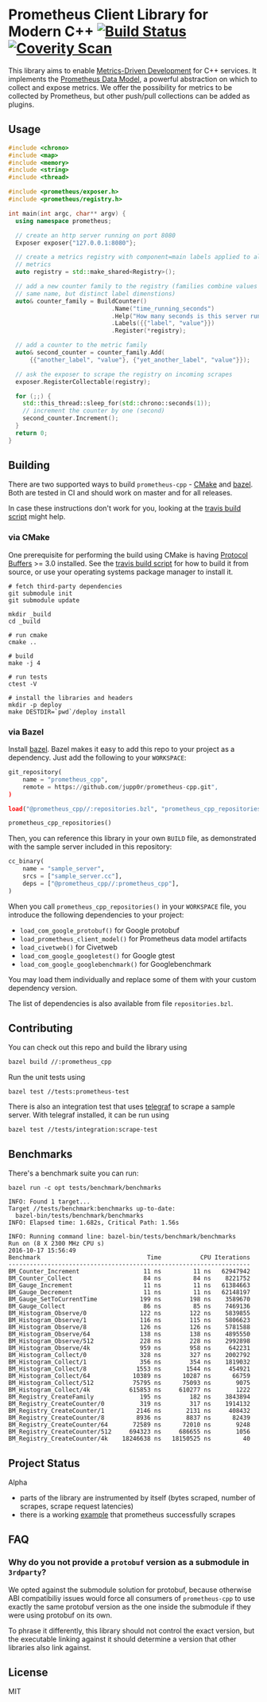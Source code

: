 # Prometheus Client Library for Modern C++ [![Build Status](https://travis-ci.org/jupp0r/prometheus-cpp.svg?branch=master)](https://travis-ci.org/jupp0r/prometheus-cpp)[![Coverity Scan](https://scan.coverity.com/projects/10567/badge.svg)](https://scan.coverity.com/projects/jupp0r-prometheus-cpp)

This library aims to enable
[Metrics-Driven Development](https://sookocheff.com/post/mdd/mdd/) for
C++ services. It implements the
[Prometheus Data Model](https://prometheus.io/docs/concepts/data_model/),
a powerful abstraction on which to collect and expose metrics. We
offer the possibility for metrics to be collected by Prometheus, but
other push/pull collections can be added as plugins.

## Usage

``` c++
#include <chrono>
#include <map>
#include <memory>
#include <string>
#include <thread>

#include <prometheus/exposer.h>
#include <prometheus/registry.h>

int main(int argc, char** argv) {
  using namespace prometheus;

  // create an http server running on port 8080
  Exposer exposer{"127.0.0.1:8080"};

  // create a metrics registry with component=main labels applied to all its
  // metrics
  auto registry = std::make_shared<Registry>();

  // add a new counter family to the registry (families combine values with the
  // same name, but distinct label dimenstions)
  auto& counter_family = BuildCounter()
                             .Name("time_running_seconds")
                             .Help("How many seconds is this server running?")
                             .Labels({{"label", "value"}})
                             .Register(*registry);

  // add a counter to the metric family
  auto& second_counter = counter_family.Add(
      {{"another_label", "value"}, {"yet_another_label", "value"}});

  // ask the exposer to scrape the registry on incoming scrapes
  exposer.RegisterCollectable(registry);

  for (;;) {
    std::this_thread::sleep_for(std::chrono::seconds(1));
    // increment the counter by one (second)
    second_counter.Increment();
  }
  return 0;
}
```

## Building

There are two supported ways to build
`prometheus-cpp` - [CMake](https://cmake.org)
and [bazel](https://bazel.io). Both are tested in CI and should work
on master and for all releases.

In case these instructions don't work for you, looking at
the [travis build script](.travis.yml) might help.

### via CMake

One prerequisite for performing the build using CMake is
having [Protocol Buffers](https://github.com/google/protobuf) >= 3.0
installed. See the [travis build script](.travis.yml) for how to build
it from source, or use your operating systems package manager to
install it.

``` shell
# fetch third-party dependencies
git submodule init
git submodule update

mkdir _build
cd _build

# run cmake
cmake ..

# build
make -j 4

# run tests
ctest -V

# install the libraries and headers
mkdir -p deploy
make DESTDIR=`pwd`/deploy install
```

### via Bazel

Install [bazel](https://www.bazel.io).  Bazel makes it easy to add
this repo to your project as a dependency. Just add the following
to your `WORKSPACE`:

```python
git_repository(
    name = "prometheus_cpp",
    remote = https://github.com/jupp0r/prometheus-cpp.git",
)

load("@prometheus_cpp//:repositories.bzl", "prometheus_cpp_repositories")

prometheus_cpp_repositories()
```

Then, you can reference this library in your own `BUILD` file, as
demonstrated with the sample server included in this repository:

```python
cc_binary(
    name = "sample_server",
    srcs = ["sample_server.cc"],
    deps = ["@prometheus_cpp//:prometheus_cpp"],
)
```

When you call `prometheus_cpp_repositories()` in your `WORKSPACE` file,
you introduce the following dependencies to your project:

* `load_com_google_protobuf()` for Google protobuf
* `load_prometheus_client_model()` for Prometheus data model artifacts
* `load_civetweb()` for Civetweb
* `load_com_google_googletest()` for Google gtest
* `load_com_google_googlebenchmark()` for Googlebenchmark

You may load them individually and replace some of them with your custom
dependency version.

The list of dependencies is also available from file `repositories.bzl`.


## Contributing

You can check out this repo and build the library using
``` bash
bazel build //:prometheus_cpp
```

Run the unit tests using
```
bazel test //tests:prometheus-test
```

There is also an integration test that
uses [telegraf](https://github.com/influxdata/telegraf) to scrape a
sample server. With telegraf installed, it can be run using
```
bazel test //tests/integration:scrape-test
```

## Benchmarks

There's a benchmark suite you can run:

```
bazel run -c opt tests/benchmark/benchmarks

INFO: Found 1 target...
Target //tests/benchmark:benchmarks up-to-date:
  bazel-bin/tests/benchmark/benchmarks
INFO: Elapsed time: 1.682s, Critical Path: 1.56s

INFO: Running command line: bazel-bin/tests/benchmark/benchmarks
Run on (8 X 2300 MHz CPU s)
2016-10-17 15:56:49
Benchmark                              Time           CPU Iterations
--------------------------------------------------------------------
BM_Counter_Increment                  11 ns         11 ns   62947942
BM_Counter_Collect                    84 ns         84 ns    8221752
BM_Gauge_Increment                    11 ns         11 ns   61384663
BM_Gauge_Decrement                    11 ns         11 ns   62148197
BM_Gauge_SetToCurrentTime            199 ns        198 ns    3589670
BM_Gauge_Collect                      86 ns         85 ns    7469136
BM_Histogram_Observe/0               122 ns        122 ns    5839855
BM_Histogram_Observe/1               116 ns        115 ns    5806623
BM_Histogram_Observe/8               126 ns        126 ns    5781588
BM_Histogram_Observe/64              138 ns        138 ns    4895550
BM_Histogram_Observe/512             228 ns        228 ns    2992898
BM_Histogram_Observe/4k              959 ns        958 ns     642231
BM_Histogram_Collect/0               328 ns        327 ns    2002792
BM_Histogram_Collect/1               356 ns        354 ns    1819032
BM_Histogram_Collect/8              1553 ns       1544 ns     454921
BM_Histogram_Collect/64            10389 ns      10287 ns      66759
BM_Histogram_Collect/512           75795 ns      75093 ns       9075
BM_Histogram_Collect/4k           615853 ns     610277 ns       1222
BM_Registry_CreateFamily             195 ns        182 ns    3843894
BM_Registry_CreateCounter/0          319 ns        317 ns    1914132
BM_Registry_CreateCounter/1         2146 ns       2131 ns     408432
BM_Registry_CreateCounter/8         8936 ns       8837 ns      82439
BM_Registry_CreateCounter/64       72589 ns      72010 ns       9248
BM_Registry_CreateCounter/512     694323 ns     686655 ns       1056
BM_Registry_CreateCounter/4k    18246638 ns   18150525 ns         40
```

## Project Status
Alpha

* parts of the library are instrumented by itself (bytes scraped,
  number of scrapes, scrape request latencies)
* there is a working [example](tests/integration/sample_server.cc)
  that prometheus successfully scrapes

## FAQ

### Why do you not provide a `protobuf` version as a submodule in `3rdparty`?

We opted against the submodule solution for protobuf, because
otherwise ABI compatibiliy issues would force all consumers of
`prometheus-cpp` to use exactly the same protobuf version as the one
inside the submodule if they were using protobuf on its own.

To phrase it differently, this library should not control the exact
version, but the executable linking against it should determine a
version that other libraries also link against.

## License

MIT
